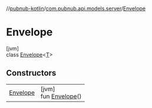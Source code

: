 //[pubnub-kotlin](../../../index.md)/[com.pubnub.api.models.server](../index.md)/[Envelope](index.md)

# Envelope

[jvm]\
class [Envelope](index.md)&lt;[T](index.md)&gt;

## Constructors

| | |
|---|---|
| [Envelope](-envelope.md) | [jvm]<br>fun [Envelope](-envelope.md)() |
